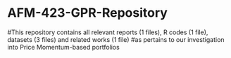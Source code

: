 # AFM-423-GPR-Repository
#This repository contains all relevant reports (1 files), R codes (1 file), datasets (3 files) and related works (1 file)
#as pertains to our investigation into Price Momentum-based portfolios

